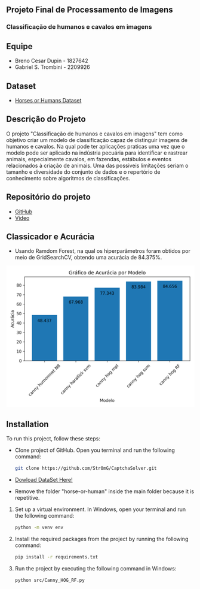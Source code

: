 ## Projeto Final de Processamento de Imagens

### Classificação de humanos e cavalos em imagens

## Equipe

- Breno Cesar Dupin - 1827642
- Gabriel S. Trombini - 2209926

## Dataset

- [Horses or Humans Dataset](https://www.kaggle.com/sanikamal/horses-or-humans-dataset)

## Descrição do Projeto

O projeto "Classificação de humanos e cavalos em imagens" tem como objetivo criar um modelo de classificação capaz de distinguir imagens de humanos e cavalos. Na qual pode ter aplicações praticas uma vez que o modelo pode ser aplicado na indústria pecuária para identificar e rastrear animais, especialmente cavalos, em fazendas, estábulos e eventos relacionados à criação de animais.
Uma das possiveis limitações seriam o tamanho e diversidade do conjunto de dados e o repertório de conhecimento sobre algoritmos de classificações.

## Repositório do projeto

- [GitHub](https://github.com/Str0mG/HumanVsHorses-CA013IC)
- [Video](https://youtu.be/)

## Classicador e Acurácia

- Usando Ramdom Forest, na qual os hiperparâmetros foram obtidos por meio de GridSearchCV, obtendo uma acurácia de 84.375%.

![Matriz de confusão](https://github.com/Str0mG/HumanVsHorses-CA013IC/blob/main/results/GraficoAcuracia.png)

## Installation

To run this project, follow these steps:

- Clone project of GitHub. Open you terminal and run the following command:

  ```bash
  git clone https://github.com/Str0mG/CaptchaSolver.git
  ```

- [Dowload DataSet Here!](https://www.kaggle.com/datasets/sanikamal/horses-or-humans-dataset)

- Remove the folder "horse-or-human" inside the main folder because it is repetitive.

1. Set up a virtual environment. In Windows, open your terminal and run the following command:

   ```bash
   python -m venv env
   ```

2. Install the required packages from the project by running the following command:

   ```bash
   pip install -r requirements.txt
   ```

3. Run the project by executing the following command in Windows:

   ```bash
   python src/Canny_HOG_RF.py
   ```
